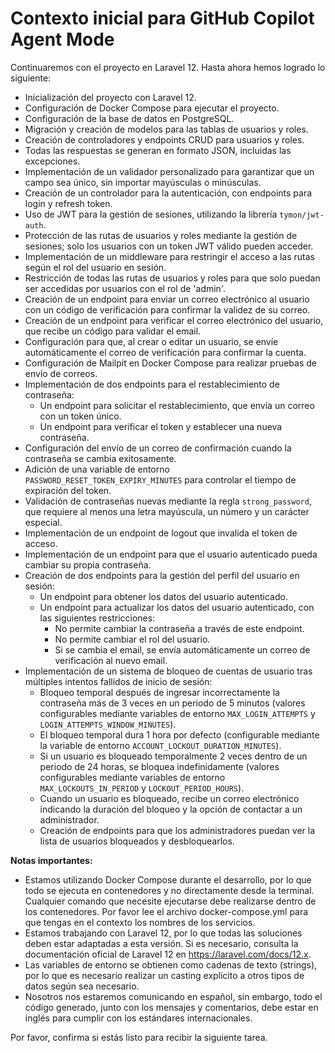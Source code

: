 # Contexto inicial para GitHub Copilot Agent Mode

Continuaremos con el proyecto en Laravel 12. Hasta ahora hemos logrado lo siguiente:

- Inicialización del proyecto con Laravel 12.
- Configuración de Docker Compose para ejecutar el proyecto.
- Configuración de la base de datos en PostgreSQL.
- Migración y creación de modelos para las tablas de usuarios y roles.
- Creación de controladores y endpoints CRUD para usuarios y roles.
- Todas las respuestas se generan en formato JSON, incluidas las excepciones.
- Implementación de un validador personalizado para garantizar que un campo sea único, sin importar mayúsculas o minúsculas.
- Creación de un controlador para la autenticación, con endpoints para login y refresh token.
- Uso de JWT para la gestión de sesiones, utilizando la librería `tymon/jwt-auth`.
- Protección de las rutas de usuarios y roles mediante la gestión de sesiones; solo los usuarios con un token JWT válido pueden acceder.
- Implementación de un middleware para restringir el acceso a las rutas según el rol del usuario en sesión.
- Restricción de todas las rutas de usuarios y roles para que solo puedan ser accedidas por usuarios con el rol de 'admin'.
- Creación de un endpoint para enviar un correo electrónico al usuario con un código de verificación para confirmar la validez de su correo.
- Creación de un endpoint para verificar el correo electrónico del usuario, que recibe un código para validar el email.
- Configuración para que, al crear o editar un usuario, se envíe automáticamente el correo de verificación para confirmar la cuenta.
- Configuración de Mailpit en Docker Compose para realizar pruebas de envío de correos.
- Implementación de dos endpoints para el restablecimiento de contraseña:
  - Un endpoint para solicitar el restablecimiento, que envía un correo con un token único.
  - Un endpoint para verificar el token y establecer una nueva contraseña.
- Configuración del envío de un correo de confirmación cuando la contraseña se cambia exitosamente.
- Adición de una variable de entorno `PASSWORD_RESET_TOKEN_EXPIRY_MINUTES` para controlar el tiempo de expiración del token.
- Validación de contraseñas nuevas mediante la regla `strong_password`, que requiere al menos una letra mayúscula, un número y un carácter especial.
- Implementación de un endpoint de logout que invalida el token de acceso.
- Implementación de un endpoint para que el usuario autenticado pueda cambiar su propia contraseña.
- Creación de dos endpoints para la gestión del perfil del usuario en sesión:
  - Un endpoint para obtener los datos del usuario autenticado.
  - Un endpoint para actualizar los datos del usuario autenticado, con las siguientes restricciones:
    - No permite cambiar la contraseña a través de este endpoint.
    - No permite cambiar el rol del usuario.
    - Si se cambia el email, se envía automáticamente un correo de verificación al nuevo email.
- Implementación de un sistema de bloqueo de cuentas de usuario tras múltiples intentos fallidos de inicio de sesión:
  - Bloqueo temporal después de ingresar incorrectamente la contraseña más de 3 veces en un periodo de 5 minutos (valores configurables mediante variables de entorno `MAX_LOGIN_ATTEMPTS` y `LOGIN_ATTEMPTS_WINDOW_MINUTES`).
  - El bloqueo temporal dura 1 hora por defecto (configurable mediante la variable de entorno `ACCOUNT_LOCKOUT_DURATION_MINUTES`).
  - Si un usuario es bloqueado temporalmente 2 veces dentro de un periodo de 24 horas, se bloquea indefinidamente (valores configurables mediante variables de entorno `MAX_LOCKOUTS_IN_PERIOD` y `LOCKOUT_PERIOD_HOURS`).
  - Cuando un usuario es bloqueado, recibe un correo electrónico indicando la duración del bloqueo y la opción de contactar a un administrador.
  - Creación de endpoints para que los administradores puedan ver la lista de usuarios bloqueados y desbloquearlos.

**Notas importantes:**

- Estamos utilizando Docker Compose durante el desarrollo, por lo que todo se ejecuta en contenedores y no directamente desde la terminal. Cualquier comando que necesite ejecutarse debe realizarse dentro de los contenedores. Por favor lee el archivo docker-compose.yml para que tengas en el contexto los nombres de los servicios.
- Estamos trabajando con Laravel 12, por lo que todas las soluciones deben estar adaptadas a esta versión. Si es necesario, consulta la documentación oficial de Laravel 12 en <https://laravel.com/docs/12.x>.
- Las variables de entorno se obtienen como cadenas de texto (strings), por lo que es necesario realizar un casting explícito a otros tipos de datos según sea necesario.
- Nosotros nos estaremos comunicando en español, sin embargo, todo el código generado, junto con los mensajes y comentarios, debe estar en inglés para cumplir con los estándares internacionales.

Por favor, confirma si estás listo para recibir la siguiente tarea.
